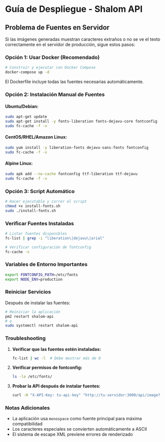 # Guía de Despliegue - Shalom API

## Problema de Fuentes en Servidor

Si las imágenes generadas muestran caracteres extraños o no se ve el texto correctamente en el servidor de producción, sigue estos pasos:

### Opción 1: Usar Docker (Recomendado)

```bash
# Construir y ejecutar con Docker Compose
docker-compose up -d
```

El Dockerfile incluye todas las fuentes necesarias automáticamente.

### Opción 2: Instalación Manual de Fuentes

#### Ubuntu/Debian:
```bash
sudo apt-get update
sudo apt-get install -y fonts-liberation fonts-dejavu-core fontconfig
sudo fc-cache -f -v
```

#### CentOS/RHEL/Amazon Linux:
```bash
sudo yum install -y liberation-fonts dejavu-sans-fonts fontconfig
sudo fc-cache -f -v
```

#### Alpine Linux:
```bash
sudo apk add --no-cache fontconfig ttf-liberation ttf-dejavu
sudo fc-cache -f -v
```

### Opción 3: Script Automático

```bash
# Hacer ejecutable y correr el script
chmod +x install-fonts.sh
sudo ./install-fonts.sh
```

### Verificar Fuentes Instaladas

```bash
# Listar fuentes disponibles
fc-list | grep -i "liberation\|dejavu\|arial"

# Verificar configuración de fontconfig
fc-cache -v
```

### Variables de Entorno Importantes

```bash
export FONTCONFIG_PATH=/etc/fonts
export NODE_ENV=production
```

### Reiniciar Servicios

Después de instalar las fuentes:

```bash
# Reiniciar la aplicación
pm2 restart shalom-api
# o
sudo systemctl restart shalom-api
```

### Troubleshooting

1. **Verificar que las fuentes estén instaladas:**
   ```bash
   fc-list | wc -l  # Debe mostrar más de 0
   ```

2. **Verificar permisos de fontconfig:**
   ```bash
   ls -la /etc/fonts/
   ```

3. **Probar la API después de instalar fuentes:**
   ```bash
   curl -H "X-API-Key: tu-api-key" "http://tu-servidor:3000/api/image?q=test" -o test.png
   ```

### Notas Adicionales

- La aplicación usa `monospace` como fuente principal para máxima compatibilidad
- Los caracteres especiales se convierten automáticamente a ASCII
- El sistema de escape XML previene errores de renderizado